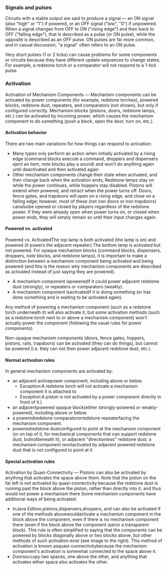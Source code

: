 ### Signals and pulses
Circuits with a stable output are said to produce a signal — an ON signal (also "high" or "1") if powered, or an OFF signal ("low", "0") if unpowered. When a signal changes from OFF to ON ("rising edge") and then back to OFF ("falling edge"), that is described as a pulse (or ON pulse), while the opposite is described as an OFF pulse. ON pulses are far more common, and in casual discussion, "a signal" often refers to an ON pulse.

Very short pulses (1 or 2 ticks) can cause problems for some components or circuits because they have different update sequences to change states. For example, a redstone torch or a comparator will not respond to a 1-tick pulse.

### Activation
Activation of Mechanism Components — Mechanism components can be activated by power components (for example, redstone torches), powered blocks, redstone dust, repeaters, and comparators (not shown), but only if configured correctly.
Mechanism blocks (pistons, doors, redstone lamps, etc.) can be activated by incoming power, which causes the mechanism component to do something (push a block, open the door, turn on, etc.).   



#### Activation behavior
There are two main variations for how things can respond to activation:

- Many types only perform an action when initially activated by a rising edge (command blocks execute a command, droppers and dispensers eject an item, note blocks play a sound) and won't do anything again until deactivated and then activated again
- Other mechanism components change their state when activated, and then change back when the activation ends; Redstone lamps stay on while the power continues, while hoppers stay disabled. Pistons will extend when powered, and retract when the power turns off. Doors, fence gates, and trapdoors will open on a rising edge, and close on a falling edge; however, most of these (not iron doors or iron trapdoors) canalsobe opened or closed by players regardless of the redstone power. If they were already open when power turns on, or closed when power ends, they will simply remain so until their input changes again.

#### Powered vs. activated
Powered vs. ActivatedThe top lamp is both activated (the lamp is on) and powered (it powers the adjacent repeater).The bottom lamp is activated but not powered.
For opaque mechanism blocks (command blocks, dispensers, droppers, note blocks, and redstone lamps), it is important to make a distinction between a mechanism component being activated and being powered (and this is the reason why mechanism components are described as activated instead of just saying they are powered).

- A mechanism component ispoweredif it could power adjacent redstone dust (strongly), or repeaters or comparators (weakly).
- A mechanism component isactivatedif it is doing something (or has done something and is waiting to be activated again).

Any method of powering a mechanism component (such as a redstone torch underneath it) will also activate it, but some activation methods (such as a redstone torch next to or above a mechanism component) won't actually power the component (following the usual rules for power components).

Non-opaque mechanism components (doors, fence gates, hoppers, pistons, rails, trapdoors) can be activated (they can do things), but cannot be powered (i.e. they can not then power adjacent redstone dust, etc.).

#### Normal activation rules
In general mechanism components are activated by:

- an adjacent activepower component, including above or below.
	- Exception:A redstone torch will not activate a mechanism component it is attached to
	- Exception:A piston is not activated by a power component directly in front of it.)
- an adjacentpowered opaque block(either strongly-powered or weakly-powered), including above or below.
- a poweredredstone comparatororredstone repeaterfacing the mechanism component.
- poweredredstone dustconfigured to point at the mechanism component (or on top of it, for mechanical components that can support redstone dust, butnotbeneath it), or adjacent "directionless" redstone dust; a mechanism component isnotactivated by adjacent powered redstone dust that is not configured to point at it

#### Special activation rules
Activation by Quasi-Connectivity — Pistons can also be activated by anything that activates the space above them. Note that the piston on the far left is not activated by quasi-connectivity because the redstone dust is running past the block above the piston, rather than directly into it, and thus would not power a mechanism there
Some mechanism components have additional ways of being activated:

- InJava Edition,pistons,dispensers,droppers, and can also be activated if one of the methods abovewouldactivate a mechanism component in the block above the component, even if there is no mechanism component there (even if the block above the component isairor a transparent block). This rule is often simplified to saying that the components can be powered by blocks diagonally above or two blocks above, but other methods of such activation exist (see image to the right). This method of activation is known asquasi-connectivitybecause the mechanism component's activation is somewhat connected to the space above it.
- Doorsoccupy two spaces, one above the other, and anything that activates either space also activates the other.



